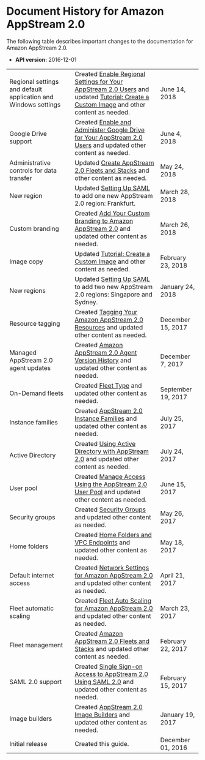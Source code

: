 # Document History for Amazon AppStream 2\.0<a name="doc-history"></a>

The following table describes important changes to the documentation for Amazon AppStream 2\.0\.
+ **API version:** 2016\-12\-01


|  |  |  | 
| --- |--- |--- |
| Regional settings and default application and Windows settings | Created [Enable Regional Settings for Your AppStream 2\.0 Users](regional-settings.md) and updated [Tutorial: Create a Custom Image](tutorial-image-builder.md) and other content as needed\. | June 14, 2018 | 
| Google Drive support | Created [Enable and Administer Google Drive for Your AppStream 2\.0 Users](google-drive.md) and updated other content as needed\. | June 4, 2018 | 
| Administrative controls for data transfer | Updated [Create AppStream 2\.0 Fleets and Stacks](set-up-stacks-fleets.md) and other content as needed\. | May 24, 2018 | 
| New region | Updated [Setting Up SAML](external-identity-providers-setting-up-saml.md) to add one new AppStream 2\.0 region: Frankfurt\. | March 28, 2018 | 
| Custom branding | Created [Add Your Custom Branding to Amazon AppStream 2\.0](branding.md) and updated other content as needed\. | March 26, 2018 | 
| Image copy | Updated [Tutorial: Create a Custom Image](tutorial-image-builder.md) and other content as needed\. | February 23, 2018 | 
| New regions | Updated [Setting Up SAML](external-identity-providers-setting-up-saml.md) to add two new AppStream 2\.0 regions: Singapore and Sydney\. | January 24, 2018 | 
| Resource tagging | Created [Tagging Your Amazon AppStream 2\.0 Resources](tagging-basic.md) and updated other content as needed\. | December 15, 2017 | 
| Managed AppStream 2\.0 agent updates | Created [Amazon AppStream 2\.0 Agent Version History](agent-software-versions.md) and updated other content as needed\. | December 7, 2017 | 
| On\-Demand fleets | Created [Fleet Type](managing-stacks-fleets.md#fleet-types) and updated other content as needed\. | September 19, 2017 | 
| Instance families | Created [AppStream 2\.0 Instance Families](instance-types.md) and updated other content as needed\. | July 25, 2017 | 
| Active Directory | Created [Using Active Directory with AppStream 2\.0](active-directory.md) and updated other content as needed\. | July 24, 2017 | 
| User pool | Created [Manage Access Using the AppStream 2\.0 User Pool](user-pool.md) and updated other content as needed\. | June 15, 2017 | 
| Security groups | Created [Security Groups](managing-network.md#managing-network-security-groups) and updated other content as needed\. | May 26, 2017 | 
| Home folders | Created [ Home Folders and VPC Endpoints](managing-network.md#managing-network-vpce-iam-policy) and updated other content as needed\. | May 18, 2017 | 
| Default internet access | Created [Network Settings for Amazon AppStream 2\.0 ](managing-network.md) and updated other content as needed\. | April 21, 2017 | 
| Fleet automatic scaling | Created [Fleet Auto Scaling for Amazon AppStream 2\.0](autoscaling.md) and updated other content as needed\. | March 23, 2017 | 
| Fleet management | Created [Amazon AppStream 2\.0 Fleets and Stacks](managing-stacks-fleets.md) and updated other content as needed\. | February 22, 2017 | 
| SAML 2\.0 support | Created [Single Sign\-on Access to AppStream 2\.0 Using SAML 2\.0](external-identity-providers.md) and updated other content as needed\. | February 15, 2017 | 
| Image builders | Created [AppStream 2\.0 Image Builders](managing-image-builders.md) and updated other content as needed\. | January 19, 2017 | 
| Initial release | Created this guide\. | December 01, 2016 | 